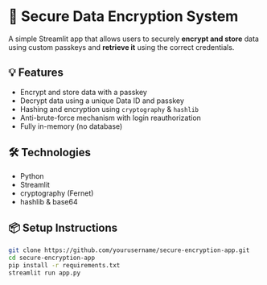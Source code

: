 # 🔐 Secure Data Encryption System

A simple Streamlit app that allows users to securely **encrypt and store** data using custom passkeys and **retrieve it** using the correct credentials.

## 💡 Features
- Encrypt and store data with a passkey
- Decrypt data using a unique Data ID and passkey
- Hashing and encryption using `cryptography` & `hashlib`
- Anti-brute-force mechanism with login reauthorization
- Fully in-memory (no database)

## 🛠️ Technologies
- Python
- Streamlit
- cryptography (Fernet)
- hashlib & base64

## 📦 Setup Instructions
```bash
git clone https://github.com/yourusername/secure-encryption-app.git
cd secure-encryption-app
pip install -r requirements.txt
streamlit run app.py